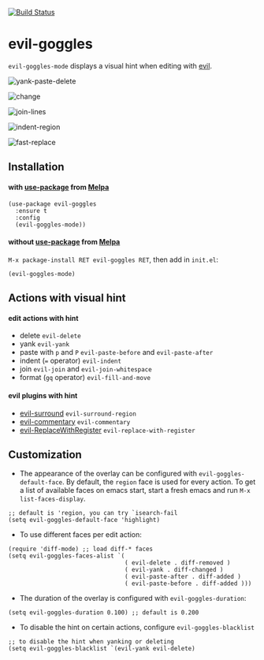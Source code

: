 [![Build Status](https://travis-ci.org/edkolev/evil-goggles.svg?branch=master)](https://travis-ci.org/edkolev/evil-goggles)

evil-goggles
=========

`evil-goggles-mode` displays a visual hint when editing with [evil](https://github.com/emacs-evil/evil).


![yank-paste-delete](https://cloud.githubusercontent.com/assets/1532071/25412512/ece4e108-29d7-11e7-90ba-834923c05a02.gif)


![change](https://cloud.githubusercontent.com/assets/1532071/25314980/2df8fbbc-2856-11e7-926f-8d23bcbda934.gif)


![join-lines](https://cloud.githubusercontent.com/assets/1532071/25258972/e14d6412-264b-11e7-8d20-9c930c78c179.gif)


![indent-region](https://cloud.githubusercontent.com/assets/1532071/25314629/889ae018-2850-11e7-9c9b-579edda38771.gif)


![fast-replace](https://cloud.githubusercontent.com/assets/1532071/25314628/889ab1c4-2850-11e7-9cf5-c801b8293583.gif)


Installation
------------

#### with [use-package](https://github.com/jwiegley/use-package) from [Melpa](https://melpa.org)
``` emacs-lisp
(use-package evil-goggles
  :ensure t
  :config
  (evil-goggles-mode))
```

#### without [use-package](https://github.com/jwiegley/use-package) from [Melpa](https://melpa.org)

`M-x package-install RET evil-goggles RET`, then add in `init.el`:

`(evil-goggles-mode)`

## Actions with visual hint

#### edit actions with hint

- delete `evil-delete`
- yank `evil-yank`
- paste with `p` and `P` `evil-paste-before` and `evil-paste-after`
- indent (`=` operator) `evil-indent`
- join `evil-join` and `evil-join-whitespace`
- format (`gq` operator) `evil-fill-and-move`

#### evil plugins with hint

- [evil-surround](https://github.com/timcharper/evil-surround) `evil-surround-region`
- [evil-commentary](https://github.com/linktohack/evil-commentary) `evil-commentary`
- [evil-ReplaceWithRegister](https://github.com/Dewdrops/evil-ReplaceWithRegister) `evil-replace-with-register`

Customization
-------------

- The appearance of the overlay can be configured with `evil-goggles-default-face`. By default, the `region` face is used for every action. To get a list of available faces on emacs start, start a fresh emacs and run `M-x list-faces-display`.
```emacs-lisp
;; default is 'region, you can try `isearch-fail
(setq evil-goggles-default-face 'highlight)
```
- To use different faces per edit action:
```emacs-lisp
(require 'diff-mode) ;; load diff-* faces
(setq evil-goggles-faces-alist `(
                                 ( evil-delete . diff-removed )
                                 ( evil-yank . diff-changed )
                                 ( evil-paste-after . diff-added )
                                 ( evil-paste-before . diff-added )))
```

- The duration of the overlay is configured with `evil-goggles-duration`:
```emacs-lisp
(setq evil-goggles-duration 0.100) ;; default is 0.200 
```

- To disable the hint on certain actions, configure `evil-goggles-blacklist`
```emacs-lisp
;; to disable the hint when yanking or deleting
(setq evil-goggles-blacklist `(evil-yank evil-delete)
```
